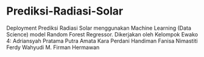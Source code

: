 # Prediksi-Radiasi-Solar
Deployment Prediksi Radiasi Solar menggunakan Machine Learning (Data Science) model Random Forest Regressor.
Dikerjakan oleh Kelompok Ewako 4:
Adriansyah Pratama Putra
Amata Kara Perdani Handiman
Fanisa Nimastiti
Ferdy Wahyudi
M. Firman Hermawan
